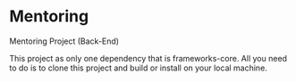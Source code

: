# Mentoring
Mentoring Project (Back-End)

This project as only one dependency that is frameworks-core. All you need to do is to clone this project and build or install on your local machine.
